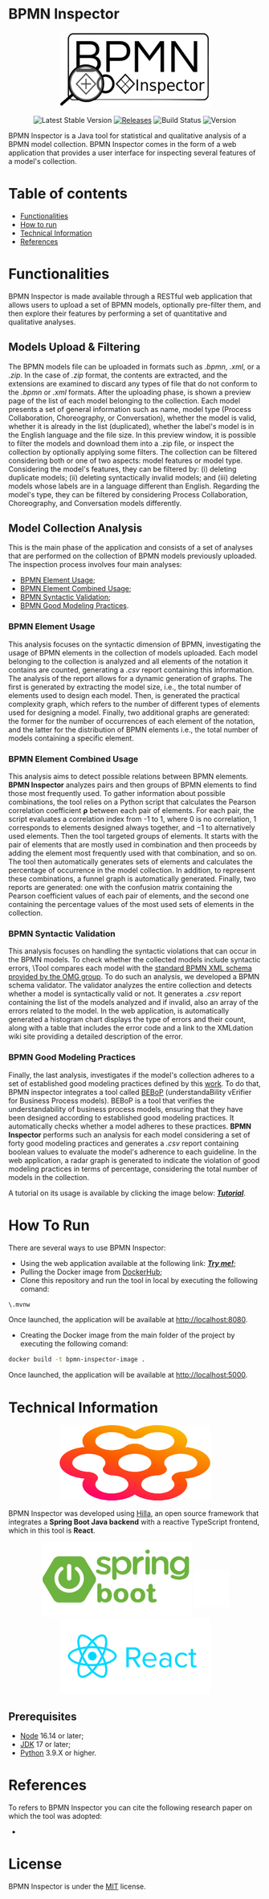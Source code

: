 # BPMN Inspector

<p align="center">
<img src="frontend/img/logo.png" width="300px" height="150px"/>
</p>

<p align="center">
  <img src="https://img.shields.io/npm/v/@hilla/frontend.svg" alt="Latest Stable Version">
  <a href="https://github.com/vaadin/hilla/releases"><img src="https://img.shields.io/maven-metadata/v?metadataUrl=https%3A%2F%2Frepo1.maven.org%2Fmaven2%2Fdev%2Fhilla%2Fhilla%2Fmaven-metadata.xml" alt="Releases"></a>  
  <img src="https://img.shields.io/badge/build-passing-brightgreen" alt="Build Status">
  <img src="https://img.shields.io/badge/version-1.0-green" alt="Version">
</p>

BPMN Inspector is a Java tool for statistical and qualitative analysis of a BPMN model collection. BPMN Inspector comes in the form of a web application that provides a user interface for inspecting several features of a model's collection.

# Table of contents
<!--ts-->
   * [Functionalities](#functionalities)
   * [How to run](#how-to-run)
   * [Technical Information](#technical-information)
   * [References](#references)
<!--te-->

# Functionalities

BPMN Inspector is made available through a RESTful web application that allows users to upload a set of BPMN models, optionally pre-filter them, and then explore their features by performing a set of quantitative and qualitative analyses. 

## Models Upload & Filtering

The BPMN models file can be uploaded in formats such as *.bpmn*, *.xml*, or a *.zip*. In the case of *.zip* format, the contents are extracted, and the extensions are examined to discard any types of file that do not conform to the *.bpmn* or *.xml* formats. After the uploading phase, is shown a preview page of the list of each model belonging to the collection. Each model presents a set of general information such as name, model type (Process Collaboration, Choreography, or Conversation), whether the model is valid, whether it is already in the list (duplicated), whether the label's model is in the English language and the file size. In this preview window, it is possible to filter the models and download them into a .zip file, or inspect the collection by optionally applying some filters. The collection can be filtered considering both or one of two aspects: model features or model type. Considering the model's features, they can be filtered by: (i) deleting duplicate models; (ii) deleting syntactically invalid models; and (iii) deleting models whose labels are in a language different than English. Regarding the model's type, they can be filtered by considering Process Collaboration, Choreography, and Conversation models differently.

## Model Collection Analysis

This is the main phase of the application and consists of a set of analyses that are performed on the collection of BPMN models previously uploaded.
The inspection process involves four main analyses: 
- [BPMN Element Usage](#bpmn-element-usage);
- [BPMN Element Combined Usage](#bpmn-element-combined-usage);
- [BPMN Syntactic Validation](#bpmn-syntactic-validation);
- [BPMN Good Modeling Practices](#bpmn-good-modeling-practices).

### BPMN Element Usage

This analysis focuses on the syntactic dimension of BPMN, investigating the usage of BPMN elements in the collection of models uploaded. Each model belonging to the collection is analyzed and all elements of the notation it contains are counted, generating a *.csv* report containing this information.
The analysis of the report allows for a dynamic generation of graphs. The first is generated by extracting the model size, i.e., the total number of elements used to design each model. Then, is generated the 
practical complexity graph, which refers to the number of different types of elements used for designing a model. Finally, two additional graphs are generated: the former for the number of occurrences of each element of the notation, and the latter for the distribution of BPMN elements i.e., the total number of models containing a specific element.

### BPMN Element Combined Usage

This analysis aims to detect possible relations between BPMN elements. <b>BPMN Inspector</b> analyzes pairs and then groups of BPMN elements to find those most frequently used.
To gather information about possible combinations, the tool relies on a Python script that calculates the Pearson correlation coefficient <b>ρ</b> between each pair of elements. For each pair, the script evaluates a correlation index from -1 to 1, where 0 is no correlation, 1 corresponds to elements designed always together, and −1 to  alternatively used elements.
Then the tool targeted groups of elements. It starts with the pair of elements that are mostly used in combination and then proceeds by adding the element most frequently used with that combination, and so on. The tool then automatically generates sets of elements and calculates the percentage of occurrence in the model collection. In addition, to represent these combinations, a funnel graph is automatically generated. Finally, two reports are generated: one with the confusion matrix containing the Pearson coefficient values of each pair of elements, and the second one containing the percentage values of the most used sets of elements in the collection.

### BPMN Syntactic Validation 

This analysis focuses on handling the syntactic violations that can occur in the BPMN models. To check whether the collected models include syntactic errors, \Tool compares each model with the [standard BPMN XML schema provided by the OMG group]({https://wiki.xmldation.com). To do such an analysis, we developed a BPMN schema validator. The validator analyzes the entire collection and detects whether a model is syntactically valid or not. It generates a *.csv* report containing the list of the models analyzed and if invalid, also an array of the errors related to the model. In the web application, is automatically generated a histogram chart displays the type of errors and their count, along with a table that includes the error code and a link to the XMLdation wiki site providing a detailed description of the error.

### BPMN Good Modeling Practices 

Finally, the last analysis, investigates if the model's collection adheres to a set of established good modeling practices defined by this [work](https://www.sciencedirect.com/science/article/pii/S0169023X1630341X). To do that, BPMN inspector integrates a tool called [BEBoP](https://pros.unicam.it/bebop) (understandaBility vErifier for Business Process models). BEBoP is a tool that verifies the understandability of business process models, ensuring that they have been designed according to established good modeling practices. It automatically checks whether a model adheres to these practices. <b>BPMN Inspector</b> performs such an analysis for each model considering a set of forty good modeling practices and generates a *.csv* report containing boolean values to evaluate the model's adherence to each guideline.
In the web application, a radar graph is generated to indicate the violation of good modeling practices in terms of percentage, considering the total number of models in the collection.


A tutorial on its usage is available by clicking the image below:
**[*Tutorial*](https://youtube.com)**.

# How To Run

There are several ways to use BPMN Inspector:

- Using the web application available at the following link: **[*Try me!*](https://pros.unicam.it/bpmn-inspector/)**;
- Pulling the Docker image from [DockerHub](https://hub.docker.com/r/proslab/bpmn-inspector);
- Clone this repository and run the tool in local by executing the following comand:

```bash
\.mvnw
```
Once launched, the application will be available at [http://localhost:8080](http://localhost:8080).

- Creating the Docker image from the main folder of the project by executing the following comand:

```bash
docker build -t bpmn-inspector-image .
```
Once launched, the application will be available at [http://localhost:5000](http://localhost:5000).


# Technical Information

<p align="center">
<img src="frontend/img/readme-img/hilla-logo.svg" width="300px" height="150px"/>
</p>

BPMN Inspector was developed using [Hilla](https://hilla.dev/), an open source framework that integrates a <b>Spring Boot Java backend</b> with a reactive TypeScript frontend, which in this tool is <b>React</b>.

<p align="center">
  <img src="frontend/img/readme-img/spring-boot.png" width="300px" height="150px" />
  <img src="frontend/img/readme-img/plus.png" width="70px" height="75px" style="margin-bottom: 20px;" />
  <img src="frontend/img/readme-img/react.png" width="300px" height="150px" />
</p>

## Prerequisites

- [Node](https://nodejs.org/en) 16.14 or later;
- [JDK](https://www.oracle.com/be/java/technologies/downloads/#java17) 17 or later;
- [Python](https://www.python.org/downloads/) 3.9.X or higher.


# References

To refers to BPMN Inspector you can cite the following research paper on which the tool was adopted:

-

# License

BPMN Inspector is under the [MIT](https://github.com/BPMN-Inspector/blob/master/LICENSE) license.
